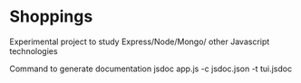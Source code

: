 # Shoppings
Experimental project to study Express/Node/Mongo/ other Javascript technologies


Command to generate documentation
jsdoc app.js -c jsdoc.json -t tui.jsdoc
